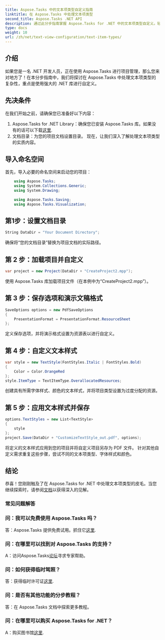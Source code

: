 ```yaml
---
title: Aspose.Tasks 中的文本项类型自定义指南
linktitle: 在 Aspose.Tasks 中处理文本项类型
second_title: Aspose.Tasks .NET API
description: 通过此分步指南掌握 Aspose.Tasks for .NET 中的文本项类型自定义。轻松提升您的项目管理水平。
type: docs
weight: 10
url: /zh/net/text-view-configuration/text-item-types/
---
```

## 介绍
如果您是一名 .NET 开发人员，正在使用 Aspose.Tasks 进行项目管理，那么您来对地方了！在本分步指南中，我们将探讨在 Aspose.Tasks 中处理文本项类型的复杂性，重点是使用强大的 .NET 库进行自定义。
## 先决条件
在我们开始之前，请确保您已准备好以下内容：
1. Aspose.Tasks for .NET Library：确保您已安装 Aspose.Tasks 库。如果没有的话可以下载[这里](https://releases.aspose.com/tasks/net/).
2. 文档目录：为您的项目文档设置目录。
现在，让我们深入了解处理文本项类型的实质内容。
## 导入命名空间
首先，导入必要的命名空间来启动您的项目：
```csharp
    using Aspose.Tasks;
    using System.Collections.Generic;
    using System.Drawing;
    
    using Aspose.Tasks.Saving;
    using Aspose.Tasks.Visualization;
```
## 第1步：设置文档目录
```csharp
String DataDir = "Your Document Directory";
```
确保将“您的文档目录”替换为项目文档的实际路径。
## 第 2 步：加载项目并自定义
```csharp
var project = new Project(DataDir + "CreateProject2.mpp");
```
使用 Aspose.Tasks 库加载项目文件（在本例中为“CreateProject2.mpp”）。
## 第 3 步：保存选项和演示文稿格式
```csharp
SaveOptions options = new PdfSaveOptions
{
    PresentationFormat = PresentationFormat.ResourceSheet
};
```
定义保存选项，并将演示格式设置为资源表以进行自定义。
## 第 4 步：自定义文本样式
```csharp
var style = new TextStyle(FontStyles.Italic | FontStyles.Bold)
{
    Color = Color.OrangeRed
};
style.ItemType = TextItemType.OverallocatedResources;
```
创建具有所需字体样式、颜色的文本样式，并将项目类型设置为过度分配的资源。
## 第 5 步：应用文本样式并保存
```csharp
options.TextStyles = new List<TextStyle>
{
    style
};
project.Save(DataDir + "CustomizeTextStyle_out.pdf", options);
```
将定义的文本样式应用到您的项目并将自定义项目另存为 PDF 文件。
针对其他自定义需求重复这些步骤，尝试不同的文本项类型、字体样式和颜色。
## 结论
恭喜！您刚刚触及了在 Aspose.Tasks for .NET 中处理文本项类型的皮毛。当您继续探索时，请参阅[文档](https://reference.aspose.com/tasks/net/)以获得深入的见解。
### 常见问题解答
### 问：我可以免费使用 Aspose.Tasks 吗？
答：Aspose.Tasks 提供免费试用。抓住它[这里](https://releases.aspose.com/).
### 问：在哪里可以找到对 Aspose.Tasks 的支持？
A：访问Aspose.Tasks[论坛](https://forum.aspose.com/c/tasks/15)寻求专家帮助。
### 问：如何获得临时驾照？
答：获得临时许可证[这里](https://purchase.aspose.com/temporary-license/).
### 问：是否有其他功能的分步教程？
答：在 Aspose.Tasks 文档中探索更多教程。
### 问：在哪里可以购买 Aspose.Tasks for .NET？
 A：购买图书馆[这里](https://purchase.aspose.com/buy).